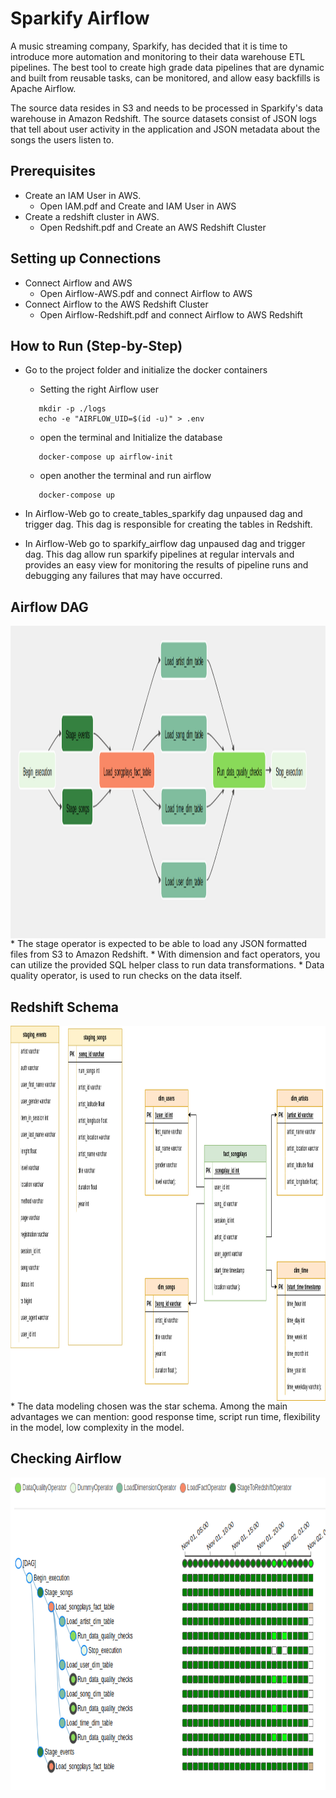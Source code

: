# Sparkify Airflow
A music streaming company, Sparkify, has decided that it is time to introduce more automation and monitoring to their data warehouse ETL pipelines. The best tool to create high grade data pipelines that are dynamic and built from reusable tasks, can be monitored, and allow easy backfills is Apache Airflow.

The source data resides in S3 and needs to be processed in Sparkify's data warehouse in Amazon Redshift. The source datasets consist of JSON logs that tell about user activity in the application and JSON metadata about the songs the users listen to.

## Prerequisites
* Create an IAM User in AWS.
    *  Open IAM.pdf and Create and IAM User in AWS
* Create a redshift cluster in AWS.
    *  Open Redshift.pdf and Create an AWS Redshift Cluster

## Setting up Connections
* Connect Airflow and AWS
    * Open Airflow-AWS.pdf and connect Airflow to AWS
* Connect Airflow to the AWS Redshift Cluster
    * Open Airflow-Redshift.pdf and connect Airflow to AWS Redshift

## How to Run (Step-by-Step)
* Go to the project folder and initialize the docker containers
    * Setting the right Airflow user
     ```
        mkdir -p ./logs 
        echo -e "AIRFLOW_UID=$(id -u)" > .env
    ```
    * open the terminal and Initialize the database
     ```
        docker-compose up airflow-init
    ```
    * open another the terminal and run airflow
     ```
        docker-compose up
    ```    

*   In Airflow-Web go to create_tables_sparkify dag unpaused dag and trigger dag. This dag is responsible for creating the tables in Redshift.

*   In Airflow-Web go to sparkify_airflow dag unpaused dag and trigger dag. This dag allow run sparkify pipelines at regular intervals and provides an easy view for monitoring the results of pipeline runs and debugging any failures that may have occurred.


## Airflow DAG

<img src="images/dag.png" width="800" height = "500" align="center">
 * The stage operator is expected to be able to load any JSON formatted files from S3 to Amazon Redshift.
 * With dimension and fact operators, you can utilize the provided SQL helper class to run data transformations.
 * Data quality operator, is used to run checks on the data itself.

## Redshift Schema

 <img src="images/Diagram.png" width="800" height = "600" align="center">
 * The data modeling chosen was the star schema. Among the main advantages we can mention: good response time, script run time, flexibility in the model, low complexity in the model.

## Checking Airflow 

<img src="images/tree.png" width="700" height = "500" align="center">